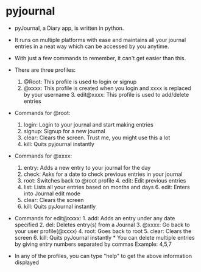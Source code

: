 # pyjournal

* pyJournal, a Diary app, is written in python.
* It runs on multiple platforms with ease and maintains all your journal entries in a neat way 
  which can be accessed by you anytime.
* With just a few commands to remember, it can't get easier than this.

* There are three profiles:
	1. @Root:     This profile is used to login or signup
	2. @xxxx:     This profile is created when you login and xxxx is replaced by your username
        3. edit@xxxx: This profile is used to add/delete entries

* Commands for @root:
	1. login:  Login to your journal and start making entries
	2. signup: Signup for a new journal
	3. clear:  Clears the screen. Trust me, you might use this a lot
	4. kill:   Quits pyjournal instantly

* Commands for @xxxx:
	1. entry: Adds a new entry to your journal for the day
	2. check: Asks for a date to check previous entries in your journal
	3. root:  Switches back to @root profile
        4. edit:  Edit previous entries
	5. list:  Lists all your entries based on months and days
        6. edit:  Enters into Journal edit mode
	6. clear: Clears the screen
	7. kill:  Quits pyJournal instantly

* Commands for edit@xxxx:
        1. add:   Adds an entry under any date specified
        2. del:   Deletes entry(s) from a Journal
        3. @xxxx: Go back to your user profile(@xxxx)
        4. root:  Goes back to root
        5. clear: Clears the screen
        6. kill:  Quits pyJournal instantly
        * You can delete multiple entries by giving entry numbers separated by commas
          Example: 4,5,7

* In any of the profiles, you can type "help" to get the above information displayed
